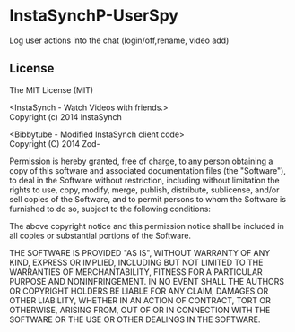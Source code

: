 InstaSynchP-UserSpy
===================

Log user actions into the chat (login/off,rename, video add)

License
-----------
The MIT License (MIT)<br>

&lt;InstaSynch - Watch Videos with friends.&gt;<br>
Copyright (c) 2014 InstaSynch

&lt;Bibbytube - Modified InstaSynch client code&gt;<br>
Copyright (C) 2014  Zod-

Permission is hereby granted, free of charge, to any person obtaining a copy
of this software and associated documentation files (the "Software"), to deal
in the Software without restriction, including without limitation the rights
to use, copy, modify, merge, publish, distribute, sublicense, and/or sell
copies of the Software, and to permit persons to whom the Software is
furnished to do so, subject to the following conditions:

The above copyright notice and this permission notice shall be included in all
copies or substantial portions of the Software.

THE SOFTWARE IS PROVIDED "AS IS", WITHOUT WARRANTY OF ANY KIND, EXPRESS OR
IMPLIED, INCLUDING BUT NOT LIMITED TO THE WARRANTIES OF MERCHANTABILITY,
FITNESS FOR A PARTICULAR PURPOSE AND NONINFRINGEMENT. IN NO EVENT SHALL THE
AUTHORS OR COPYRIGHT HOLDERS BE LIABLE FOR ANY CLAIM, DAMAGES OR OTHER
LIABILITY, WHETHER IN AN ACTION OF CONTRACT, TORT OR OTHERWISE, ARISING FROM,
OUT OF OR IN CONNECTION WITH THE SOFTWARE OR THE USE OR OTHER DEALINGS IN THE
SOFTWARE.
